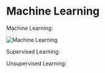 # Machine Learning

Machine Learning:

![Machine Learning](./images/machine_learning)


Supervised Learning:

Unsupervised Learning:

